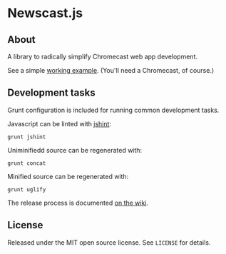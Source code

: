 # Newscast.js

## About

A library to radically simplify Chromecast web app development.

See a simple [working example](http://apps.npr.org/newscast/examples/simple/). (You'll need a Chromecast, of course.)

## Development tasks

Grunt configuration is included for running common development tasks.

Javascript can be linted with [jshint](http://jshint.com/):

```
grunt jshint
```

Uniminifiedd source can be regenerated with:

```
grunt concat
```

Minified source can be regenerated with:

```
grunt uglify
```

The release process is documented [on the wiki](https://github.com/nprapps/newscast.js/wiki/Release-Process).

## License

Released under the MIT open source license. See `LICENSE` for details.

